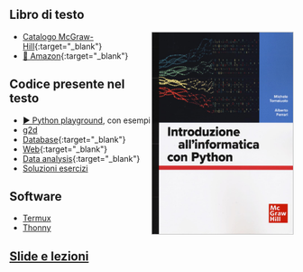 ## Libro di testo

<a href="https://www.mheducation.it/9788838613586"><img style="float:right; width:250px; border:1px solid silver" src="fondinfo-book.jpg"></a>

- [Catalogo McGraw-Hill]([914923](https://www.mheducation.it/introduzione-all-informatica-con-python-9788838613586-italy)){:target="_blank"}
- [🛒 Amazon](https://www.amazon.it/dp/8838613583){:target="_blank"}

## Codice presente nel testo

- [▶️ Python playground](https://fondinfo.github.io/play), con esempi
- [g2d](g2d)
- [Database](https://fondinfo.github.io/database){:target="_blank"}
- [Web](web){:target="_blank"}
- [Data analysis](https://fondinfo.github.io/dataanalysis){:target="_blank"}
- [Soluzioni esercizi](soluzioni)

## Software

- [Termux](termux)
- [Thonny](https://thonny.org/)

## [Slide e lezioni](/slides)
